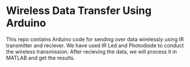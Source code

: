 # Wireless Data Transfer Using Arduino

This repo contains Arduino code for sending over data wirelessly using IR transmitter and reciever. We have used IR Led and Photodiode to conduct the wireless transmission. After recieving the data, we will process it in MATLAB and get the results.
